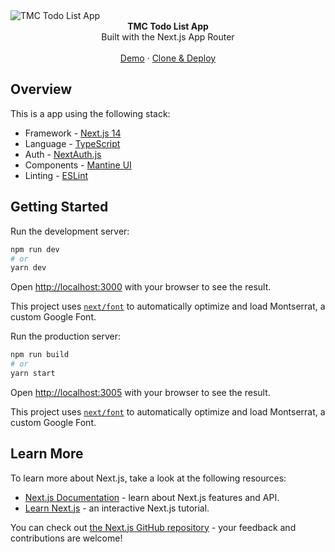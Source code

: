 <picture>
  <img alt="TMC Todo List App" src="https://github.com/gemasaputera/tmc-todolist-app/assets/30516155/93c3cedf-fd3e-43be-88ed-71c92774c19e">
</picture>

<div align="center"><strong>TMC Todo List App</strong></div>
<div align="center">Built with the Next.js App Router</div>
<br />
<div align="center">
<a href="https://todo-app.gemasaputera.id">Demo</a>
<span> · </span>
<a href="https://github.com/gemasaputera/tmc-todolist-app">Clone & Deploy</a>
<span>
</div>

## Overview

This is a app using the following stack:

- Framework - [Next.js 14](https://nextjs.org/14)
- Language - [TypeScript](https://www.typescriptlang.org)
- Auth - [NextAuth.js](https://next-auth.js.org)
- Components - [Mantine UI](https://mantine.dev/)
- Linting - [ESLint](https://eslint.org)

## Getting Started

Run the development server:

```bash
npm run dev
# or
yarn dev
```

Open [http://localhost:3000](http://localhost:3000) with your browser to see the result.

This project uses [`next/font`](https://nextjs.org/docs/basic-features/font-optimization) to automatically optimize and load Montserrat, a custom Google Font.

Run the production server:

```bash
npm run build
# or
yarn start
```

Open [http://localhost:3005](http://localhost:3005) with your browser to see the result.

This project uses [`next/font`](https://nextjs.org/docs/basic-features/font-optimization) to automatically optimize and load Montserrat, a custom Google Font.

## Learn More

To learn more about Next.js, take a look at the following resources:

- [Next.js Documentation](https://nextjs.org/docs) - learn about Next.js features and API.
- [Learn Next.js](https://nextjs.org/learn) - an interactive Next.js tutorial.

You can check out [the Next.js GitHub repository](https://github.com/vercel/next.js/) - your feedback and contributions are welcome!
